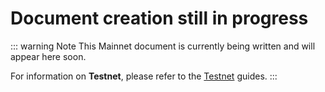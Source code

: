# Document creation still in progress

::: warning Note
This Mainnet document is currently being written and will appear here soon. 

For information on **Testnet**, please refer to the [Testnet](/testnet/testnetoverview.html) guides.
:::